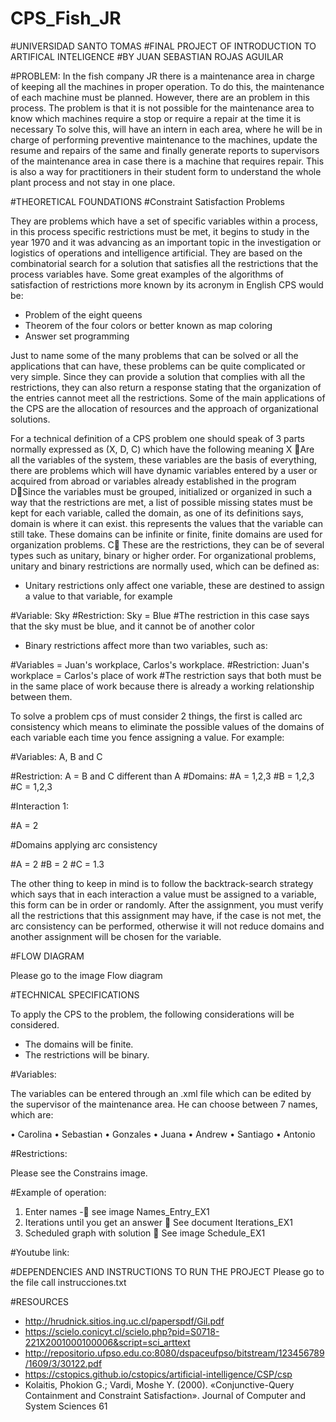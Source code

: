 # CPS_Fish_JR

#UNIVERSIDAD SANTO TOMAS
#FINAL PROJECT OF INTRODUCTION TO ARTIFICAL INTELIGENCE
#BY JUAN SEBASTIAN ROJAS AGUILAR

#PROBLEM:
In the fish company JR there is a maintenance area in charge of keeping all the machines in proper operation. To do this, the maintenance of each machine must be planned. However, there are an problem in this process. The problem is that it is not possible for the maintenance area to know which machines require a stop or require a repair at the time it is necessary
To solve this, will have an intern in each area, where he will be in charge of performing preventive maintenance to the machines, update the resume and repairs of the same and finally generate reports to supervisors of the maintenance area in case there is a machine that requires repair. This is also a way for practitioners in their student form to understand the whole plant process and not stay in one place.

#THEORETICAL FOUNDATIONS 
#Constraint Satisfaction Problems

They are problems which have a set of specific variables within a process, in this process specific restrictions must be met, it begins to study in the year 1970 and it was advancing as an important topic in the investigation or logistics of operations and intelligence artificial. They are based on the combinatorial search for a solution that satisfies all the restrictions that the process variables have. Some great examples of the algorithms of satisfaction of restrictions more known by its acronym in English CPS would be:

- Problem of the eight queens 
- Theorem of the four colors or better known as map coloring
 - Answer set programming

Just to name some of the many problems that can be solved or all the applications that can have, these problems can be quite complicated or very simple. Since they can provide a solution that complies with all the restrictions, they can also return a response stating that the organization of the entries cannot meet all the restrictions. Some of the main applications of the CPS are the allocation of resources and the approach of organizational solutions.

For a technical definition of a CPS problem one should speak of 3 parts normally expressed as (X, D, C) which have the following meaning
X Are all the variables of the system, these variables are the basis of everything, there are problems which will have dynamic variables entered by a user or acquired from abroad or variables already established in the program
DSince the variables must be grouped, initialized or organized in such a way that the restrictions are met, a list of possible missing states must be kept for each variable, called the domain, as one of its definitions says, domain is where it can exist. this represents the values that the variable can still take.
These domains can be infinite or finite, finite domains are used for organization problems.
C These are the restrictions, they can be of several types such as unitary, binary or higher order. For organizational problems, unitary and binary restrictions are normally used, which can be defined as:

- Unitary restrictions only affect one variable, these are destined to assign a value to that variable, for example

#Variable: Sky
#Restriction: Sky = Blue
#The restriction in this case says that the sky must be blue, and it cannot be of another color

- Binary restrictions affect more than two variables, such as:

#Variables = Juan's workplace, Carlos's workplace.
#Restriction: Juan's workplace = Carlos's place of work
#The restriction says that both must be in the same place of work because there is already a working relationship between them.

To solve a problem cps of must consider 2 things, the first is called arc consistency which means to eliminate the possible values of the domains of each variable each time you fence assigning a value. For example:

#Variables: A, B and C

#Restriction: A = B and C different than A
#Domains:
#A = 1,2,3
#B = 1,2,3
#C = 1,2,3

#Interaction 1:

#A = 2

#Domains applying arc consistency

#A = 2
#B = 2
#C = 1.3


The other thing to keep in mind is to follow the backtrack-search strategy which says that in each interaction a value must be assigned to a variable, this form can be in order or randomly. After the assignment, you must verify all the restrictions that this assignment may have, if the case is not met, the arc consistency can be performed, otherwise it will not reduce domains and another assignment will be chosen for the variable.

#FLOW DIAGRAM   

Please go to the image Flow diagram

#TECHNICAL SPECIFICATIONS

To apply the CPS to the problem, the following considerations will be considered.

- The domains will be finite.
- The restrictions will be binary.

#Variables:

The variables can be entered through an .xml file which can be edited by the supervisor of the maintenance area. He can choose between 7 names, which are:

•	Carolina
•	Sebastian
•	Gonzales
•	Juana
•	Andrew
•	Santiago
•	Antonio

#Restrictions:

Please see the Constrains image.

#Example of operation:

1. Enter names - see image Names_Entry_EX1
2. Iterations until you get an answer  See document Iterations_EX1
3. Scheduled graph with solution  See image Schedule_EX1


#Youtube link:


#DEPENDENCIES AND INSTRUCTIONS TO RUN THE PROJECT
Please go to the file call instrucciones.txt

#RESOURCES

-	http://hrudnick.sitios.ing.uc.cl/paperspdf/Gil.pdf 
-	https://scielo.conicyt.cl/scielo.php?pid=S0718-221X2001000100006&script=sci_arttext 
-	http://repositorio.ufpso.edu.co:8080/dspaceufpso/bitstream/123456789/1609/3/30122.pdf 
-	https://cstopics.github.io/cstopics/artificial-intelligence/CSP/csp 
-	Kolaitis, Phokion G.; Vardi, Moshe Y. (2000). «Conjunctive-Query Containment and Constraint Satisfaction». Journal of Computer and System Sciences 61 
